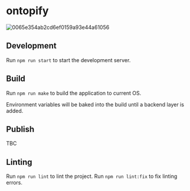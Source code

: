 # ontopify
![0065e354ab2cd6ef0159a93e44a61056](https://github.com/danielj247/ontopify/assets/92366070/f7281278-3480-4cbb-a6f8-972b7c367f65)


## Development

Run `npm run start` to start the development server.

## Build

Run `npm run make` to build the application to current OS.

Environment variables will be baked into the build until a backend layer is added.

## Publish

TBC

## Linting

Run `npm run lint` to lint the project.
Run `npm run lint:fix` to fix linting errors.

